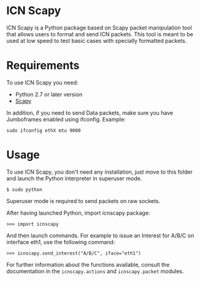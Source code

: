 # ICN Scapy

ICN Scapy is a Python package based on Scapy packet manipulation tool that allows
users to format and send ICN packets. This tool is meant to be used at low speed
to test basic cases with specially formatted packets.


# Requirements

To use ICN Scapy you need:
 * Python 2.7 or later version
 * [Scapy](http://www.secdev.org/projects/scapy/)

In addition, if you need to send Data packets, make sure you have Jumboframes
enabled using ifconfig. Example:

    sudo ifconfig ethX mtu 9000


# Usage
To use ICN Scapy, you don't need any installation, just move to this folder and
launch the Python interpreter in superuser mode.

    $ sudo python

Superuser mode is required to send packets on raw sockets.

After having launched Python, import icnscapy package:

    >>> import icnscapy

And then launch commands. For example to issue an Interest for A/B/C on
interface eth1, use the following command:

    >>> icnscapy.send_interest("A/B/C", iface="eth1")

For further information about the functions available, consult the documentation
in the `icnscapy.actions` and `icnscapy.packet` modules.